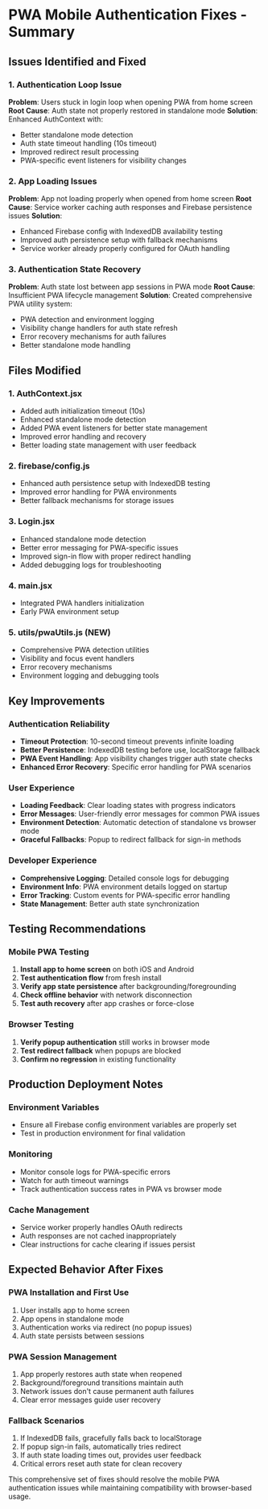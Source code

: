 # PWA Mobile Authentication Fixes - Summary

## Issues Identified and Fixed

### 1. Authentication Loop Issue
**Problem**: Users stuck in login loop when opening PWA from home screen
**Root Cause**: Auth state not properly restored in standalone mode
**Solution**: Enhanced AuthContext with:
- Better standalone mode detection
- Auth state timeout handling (10s timeout)
- Improved redirect result processing
- PWA-specific event listeners for visibility changes

### 2. App Loading Issues
**Problem**: App not loading properly when opened from home screen
**Root Cause**: Service worker caching auth responses and Firebase persistence issues
**Solution**: 
- Enhanced Firebase config with IndexedDB availability testing
- Improved auth persistence setup with fallback mechanisms
- Service worker already properly configured for OAuth handling

### 3. Authentication State Recovery
**Problem**: Auth state lost between app sessions in PWA mode
**Root Cause**: Insufficient PWA lifecycle management
**Solution**: Created comprehensive PWA utility system:
- PWA detection and environment logging
- Visibility change handlers for auth state refresh
- Error recovery mechanisms for auth failures
- Better standalone mode handling

## Files Modified

### 1. AuthContext.jsx
- Added auth initialization timeout (10s)
- Enhanced standalone mode detection
- Added PWA event listeners for better state management
- Improved error handling and recovery
- Better loading state management with user feedback

### 2. firebase/config.js  
- Enhanced auth persistence setup with IndexedDB testing
- Improved error handling for PWA environments
- Better fallback mechanisms for storage issues

### 3. Login.jsx
- Enhanced standalone mode detection
- Better error messaging for PWA-specific issues
- Improved sign-in flow with proper redirect handling
- Added debugging logs for troubleshooting

### 4. main.jsx
- Integrated PWA handlers initialization
- Early PWA environment setup

### 5. utils/pwaUtils.js (NEW)
- Comprehensive PWA detection utilities
- Visibility and focus event handlers
- Error recovery mechanisms
- Environment logging and debugging tools

## Key Improvements

### Authentication Reliability
- **Timeout Protection**: 10-second timeout prevents infinite loading
- **Better Persistence**: IndexedDB testing before use, localStorage fallback
- **PWA Event Handling**: App visibility changes trigger auth state checks
- **Enhanced Error Recovery**: Specific error handling for PWA scenarios

### User Experience
- **Loading Feedback**: Clear loading states with progress indicators
- **Error Messages**: User-friendly error messages for common PWA issues
- **Environment Detection**: Automatic detection of standalone vs browser mode
- **Graceful Fallbacks**: Popup to redirect fallback for sign-in methods

### Developer Experience
- **Comprehensive Logging**: Detailed console logs for debugging
- **Environment Info**: PWA environment details logged on startup
- **Error Tracking**: Custom events for PWA-specific error handling
- **State Management**: Better auth state synchronization

## Testing Recommendations

### Mobile PWA Testing
1. **Install app to home screen** on both iOS and Android
2. **Test authentication flow** from fresh install
3. **Verify app state persistence** after backgrounding/foregrounding
4. **Check offline behavior** with network disconnection
5. **Test auth recovery** after app crashes or force-close

### Browser Testing
1. **Verify popup authentication** still works in browser mode
2. **Test redirect fallback** when popups are blocked
3. **Confirm no regression** in existing functionality

## Production Deployment Notes

### Environment Variables
- Ensure all Firebase config environment variables are properly set
- Test in production environment for final validation

### Monitoring
- Monitor console logs for PWA-specific errors
- Watch for auth timeout warnings
- Track authentication success rates in PWA vs browser mode

### Cache Management
- Service worker properly handles OAuth redirects
- Auth responses are not cached inappropriately
- Clear instructions for cache clearing if issues persist

## Expected Behavior After Fixes

### PWA Installation and First Use
1. User installs app to home screen
2. App opens in standalone mode
3. Authentication works via redirect (no popup issues)
4. Auth state persists between sessions

### PWA Session Management
1. App properly restores auth state when reopened
2. Background/foreground transitions maintain auth
3. Network issues don't cause permanent auth failures
4. Clear error messages guide user recovery

### Fallback Scenarios
1. If IndexedDB fails, gracefully falls back to localStorage
2. If popup sign-in fails, automatically tries redirect
3. If auth state loading times out, provides user feedback
4. Critical errors reset auth state for clean recovery

This comprehensive set of fixes should resolve the mobile PWA authentication issues while maintaining compatibility with browser-based usage.